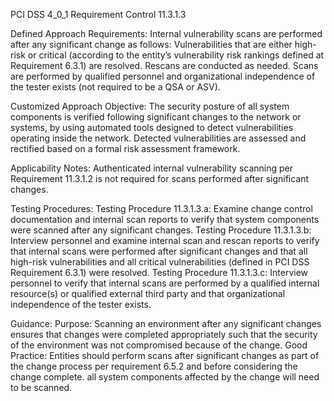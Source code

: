 PCI DSS 4_0_1 Requirement Control 11.3.1.3

Defined Approach Requirements:
Internal vulnerability scans are performed after any significant change as follows: Vulnerabilities that are either high-risk or critical (according to the entity’s vulnerability risk rankings defined at Requirement 6.3.1) are resolved. Rescans are conducted as needed. Scans are performed by qualified personnel and organizational independence of the tester exists (not required to be a QSA or ASV).

Customized Approach Objective:
The security posture of all system components is verified following significant changes to the network or systems, by using automated tools designed to detect vulnerabilities operating inside the network. Detected vulnerabilities are assessed and rectified based on a formal risk assessment framework.

Applicability Notes:
Authenticated internal vulnerability scanning per Requirement 11.3.1.2 is not required for scans performed after significant changes.

Testing Procedures:
Testing Procedure 11.3.1.3.a: Examine change control documentation and internal scan reports to verify that system components were scanned after any significant changes.
Testing Procedure 11.3.1.3.b: Interview personnel and examine internal scan and rescan reports to verify that internal scans were performed after significant changes and that all high-risk vulnerabilities and all critical vulnerabilities (defined in PCI DSS Requirement 6.3.1) were resolved.
Testing Procedure 11.3.1.3.c: Interview personnel to verify that internal scans are performed by a qualified internal resource(s) or qualified external third party and that organizational independence of the tester exists.

Guidance:
Purpose: Scanning an environment after any significant changes ensures that changes were completed appropriately such that the security of the environment was not compromised because of the change. Good Practice: Entities should perform scans after significant changes as part of the change process per requirement 6.5.2 and before considering the change complete. all system components affected by the change will need to be scanned.